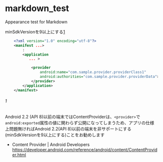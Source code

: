 # markdown_test
Appearance test for Markdown

minSdkVersionを9以上にする[1](#1)


```xml
    <?xml version="1.0" encoding="utf-8"?>
    <manifest ...>
        :
        <application
           ... >

            <provider
                android:name="com.sample.provider.providerClass1"
                android:authorities="com.sample.provider.providerData">
            </provider>
        </application>
    </manifest>
```

###### 1
Android 2.2 (API 8)以前の端末ではContentProviderは、`<provider>`で`android:exported`属性の値に関わらず公開になってしまうため、アプリの仕様上問題無ければAndroid 2.2(API 8)以前の端末を非サポートにする(minSdkVersionを9以上にする)ことをお勧めします

-   Content Provider \| Android Developers\
    https://developer.android.com/reference/android/content/ContentProvider.html
